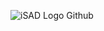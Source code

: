 ![iSAD Logo Github](https://github.com/sirx2713/Flag-of-Tonga/assets/122817303/f5e495a1-11f2-447e-a0cd-1ce03ecff381)
